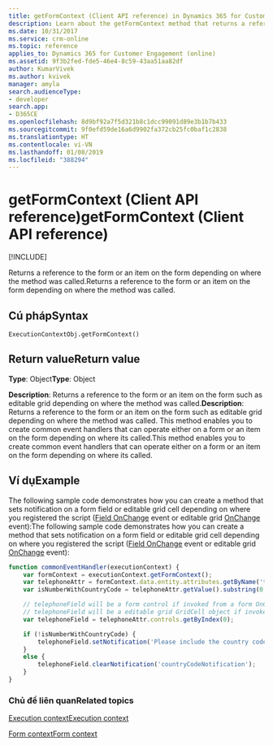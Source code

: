 ```yaml
---
title: getFormContext (Client API reference) in Dynamics 365 for Customer Engagement| MicrosoftDocs
description: Learn about the getFormContext method that returns a reference to the form or an item on the form depending on where the method was called.
ms.date: 10/31/2017
ms.service: crm-online
ms.topic: reference
applies_to: Dynamics 365 for Customer Engagement (online)
ms.assetid: 9f3b2fed-fde5-46e4-8c59-43aa51aa82df
author: KumarVivek
ms.author: kvivek
manager: amyla
search.audienceType:
- developer
search.app:
- D365CE
ms.openlocfilehash: 8d9bf92a7f5d321b8c1dcc99091d89e3b1b7b433
ms.sourcegitcommit: 9f0efd59de16a6d9902fa372cb25fc0baf1c2838
ms.translationtype: HT
ms.contentlocale: vi-VN
ms.lasthandoff: 01/08/2019
ms.locfileid: "388294"
---
```

# <a name="getformcontext-client-api-reference"></a><span data-ttu-id="7d77e-103">getFormContext (Client API reference)</span><span class="sxs-lookup"><span data-stu-id="7d77e-103">getFormContext (Client API reference)</span></span>

[!INCLUDE[](../../../../includes/cc_applies_to_update_9_0_0.md)]

<span data-ttu-id="7d77e-104">Returns a reference to the form or an item on the form depending on where the method was called.</span><span class="sxs-lookup"><span data-stu-id="7d77e-104">Returns a reference to the form or an item on the form depending on where the method was called.</span></span>

## <a name="syntax"></a><span data-ttu-id="7d77e-105">Cú pháp</span><span class="sxs-lookup"><span data-stu-id="7d77e-105">Syntax</span></span>

`ExecutionContextObj.getFormContext()`

## <a name="return-value"></a><span data-ttu-id="7d77e-106">Return value</span><span class="sxs-lookup"><span data-stu-id="7d77e-106">Return value</span></span>

<span data-ttu-id="7d77e-107">**Type**: Object</span><span class="sxs-lookup"><span data-stu-id="7d77e-107">**Type**: Object</span></span>

<span data-ttu-id="7d77e-108">**Description**: Returns a reference to the form or an item on the form such as editable grid depending on where the method was called.</span><span class="sxs-lookup"><span data-stu-id="7d77e-108">**Description**: Returns a reference to the form or an item on the form such as editable grid depending on where the method was called.</span></span> <span data-ttu-id="7d77e-109">This method enables you to create common event handlers that can operate either on a form or an item on the form depending on where its called.</span><span class="sxs-lookup"><span data-stu-id="7d77e-109">This method enables you to create common event handlers that can operate either on a form or an item on the form depending on where its called.</span></span>

## <a name="example"></a><span data-ttu-id="7d77e-110">Ví dụ</span><span class="sxs-lookup"><span data-stu-id="7d77e-110">Example</span></span>

<span data-ttu-id="7d77e-111">The following sample code demonstrates how you can create a method that sets notification on a form field or editable grid cell depending on where you registered the script ([Field OnChange](../events/attribute-onchange.md) event or editable grid [OnChange](../events/grid-onchange.md) event):</span><span class="sxs-lookup"><span data-stu-id="7d77e-111">The following sample code demonstrates how you can create a method that sets notification on a form field or editable grid cell depending on where you registered the script ([Field OnChange](../events/attribute-onchange.md) event or editable grid [OnChange](../events/grid-onchange.md) event):</span></span>

```JavaScript
function commonEventHandler(executionContext) {
    var formContext = executionContext.getFormContext();    
    var telephoneAttr = formContext.data.entity.attributes.getByName('telephone1');
    var isNumberWithCountryCode = telephoneAttr.getValue().substring(0,1) === '+';

    // telephoneField will be a form control if invoked from a form OnChange event;
    // telephoneField will be a editable grid GridCell object if invoked from editable grid OnChange event.
    var telephoneField = telephoneAttr.controls.getByIndex(0);

    if (!isNumberWithCountryCode) {
        telephoneField.setNotification('Please include the country code beginning with ‘+’.', 'countryCodeNotification');
    }
    else {
        telephoneField.clearNotification('countryCodeNotification');
    }
}
```


### <a name="related-topics"></a><span data-ttu-id="7d77e-112">Chủ đề liên quan</span><span class="sxs-lookup"><span data-stu-id="7d77e-112">Related topics</span></span>
[<span data-ttu-id="7d77e-113">Execution context</span><span class="sxs-lookup"><span data-stu-id="7d77e-113">Execution context</span></span>](../execution-context.md)

[<span data-ttu-id="7d77e-114">Form context</span><span class="sxs-lookup"><span data-stu-id="7d77e-114">Form context</span></span>](../../clientapi-form-context.md)






